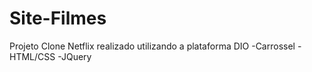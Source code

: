 # Site-Filmes
Projeto Clone Netflix realizado utilizando a plataforma DIO
-Carrossel
-HTML/CSS
-JQuery
